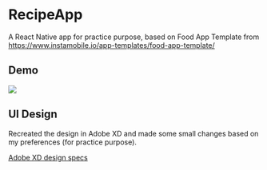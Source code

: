 # RecipeApp

A React Native app for practice purpose, based on Food App Template from https://www.instamobile.io/app-templates/food-app-template/

## Demo

![](demo.gif)

## UI Design

Recreated the design in Adobe XD and made some small changes based on my preferences (for practice purpose).

[Adobe XD design specs](https://xd.adobe.com/view/d7b4158f-10f8-48f5-b812-dc66fef63d76-82e7/)
